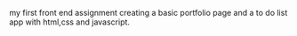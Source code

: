 my first front end assignment 
creating a basic portfolio page and a to do list app with html,css and javascript.
